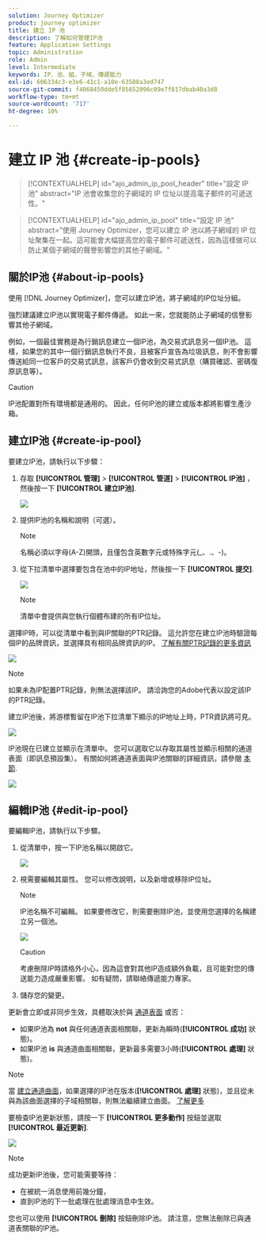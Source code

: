 ```yaml
---
solution: Journey Optimizer
product: journey optimizer
title: 建立 IP 池
description: 了解如何管理IP池
feature: Application Settings
topic: Administration
role: Admin
level: Intermediate
keywords: IP、池、組、子域、傳遞能力
exl-id: 606334c3-e3e6-41c1-a10e-63508a3ed747
source-git-commit: f4068450dde5f85652096c09e7f817dbab40a3d8
workflow-type: tm+mt
source-wordcount: '717'
ht-degree: 10%

---
```


# 建立 IP 池 {#create-ip-pools}

>[!CONTEXTUALHELP]
>id="ajo_admin_ip_pool_header"
>title="設定 IP 池"
>abstract="IP 池會收集您的子網域的 IP 位址以提高電子郵件的可遞送性。"

>[!CONTEXTUALHELP]
>id="ajo_admin_ip_pool"
>title="設定 IP 池"
>abstract="使用 Journey Optimizer，您可以建立 IP 池以將子網域的 IP 位址聚集在一起。這可能會大幅提高您的電子郵件可遞送性，因為這樣做可以防止某個子網域的聲譽影響您的其他子網域。"

## 關於IP池 {#about-ip-pools}

使用 [!DNL Journey Optimizer]，您可以建立IP池，將子網域的IP位址分組。

強烈建議建立IP池以實現電子郵件傳遞。 如此一來，您就能防止子網域的信譽影響其他子網域。

例如，一個最佳實務是為行銷訊息建立一個IP池，為交易式訊息另一個IP池。 這樣，如果您的其中一個行銷訊息執行不良，且被客戶宣告為垃圾訊息，則不會影響傳送給同一位客戶的交易式訊息，該客戶仍會收到交易式訊息（購買確認、密碼復原訊息等）。

>[!CAUTION]
>
>IP池配置對所有環境都是通用的。 因此，任何IP池的建立或版本都將影響生產沙箱。

## 建立IP池 {#create-ip-pool}

要建立IP池，請執行以下步驟：

1. 存取 **[!UICONTROL 管理]** > **[!UICONTROL 管道]** > **[!UICONTROL IP池]** ，然後按一下 **[!UICONTROL 建立IP池]**.

   ![](assets/ip-pool-create.png)

1. 提供IP池的名稱和說明（可選）。

   >[!NOTE]
   >
   >名稱必須以字母(A-Z)開頭，且僅包含英數字元或特殊字元(_、.、-)。

1. 從下拉清單中選擇要包含在池中的IP地址，然後按一下 **[!UICONTROL 提交]**.

   ![](assets/ip-pool-config.png)

   >[!NOTE]
   >
   >清單中會提供與您執行個體布建的所有IP位址。

選擇IP時，可以從清單中看到與IP關聯的PTR記錄。 這允許您在建立IP池時驗證每個IP的品牌資訊，並選擇具有相同品牌資訊的IP。 [了解有關PTR記錄的更多資訊](ptr-records.md)

![](assets/ip-pool-ptr-record.png)

>[!NOTE]
>
>如果未為IP配置PTR記錄，則無法選擇該IP。 請洽詢您的Adobe代表以設定該IP的PTR記錄。

建立IP池後，將游標暫留在IP池下拉清單下顯示的IP地址上時，PTR資訊將可見。

![](assets/ip-pool-ptr-record-tooltip.png)

IP池現在已建立並顯示在清單中。 您可以選取它以存取其屬性並顯示相關的通道表面（即訊息預設集）。 有關如何將通道表面與IP池關聯的詳細資訊，請參閱 [本節](channel-surfaces.md).

![](assets/ip-pool-created.png)

## 編輯IP池 {#edit-ip-pool}

要編輯IP池，請執行以下步驟。

1. 從清單中，按一下IP池名稱以開啟它。

   ![](assets/ip-pool-list.png)

1. 視需要編輯其屬性。 您可以修改說明，以及新增或移除IP位址。

   >[!NOTE]
   >
   >IP池名稱不可編輯。 如果要修改它，則需要刪除IP池，並使用您選擇的名稱建立另一個池。

   ![](assets/ip-pool-edit.png)

   >[!CAUTION]
   >
   >考慮刪除IP時請格外小心，因為這會對其他IP造成額外負載，且可能對您的傳送能力造成嚴重影響。 如有疑問，請聯絡傳遞能力專家。

1. 儲存您的變更。

更新會立即或非同步生效，具體取決於與 [通道表面](channel-surfaces.md) 或否：

* 如果IP池為 **not** 與任何通道表面相關聯，更新為瞬時(**[!UICONTROL 成功]** 狀態)。
* 如果IP池 **is** 與通道曲面相關聯，更新最多需要3小時(**[!UICONTROL 處理]** 狀態)。

>[!NOTE]
>
>當 [建立通道曲面](channel-surfaces.md#create-channel-surface)，如果選擇的IP池在版本(**[!UICONTROL 處理]** 狀態)，並且從未與為該曲面選擇的子域相關聯，則無法繼續建立曲面。 [了解更多](channel-surfaces.md#subdomains-and-ip-pools)

要檢查IP池更新狀態，請按一下 **[!UICONTROL 更多動作]** 按鈕並選取 **[!UICONTROL 最近更新]**.

![](assets/ip-pool-recent-update.png)

>[!NOTE]
>
>成功更新IP池後，您可能需要等待：
>* 在被統一消息使用前幾分鐘，
>* 直到IP池的下一批處理在批處理消息中生效。


您也可以使用 **[!UICONTROL 刪除]** 按鈕刪除IP池。 請注意，您無法刪除已與通道表關聯的IP池。

